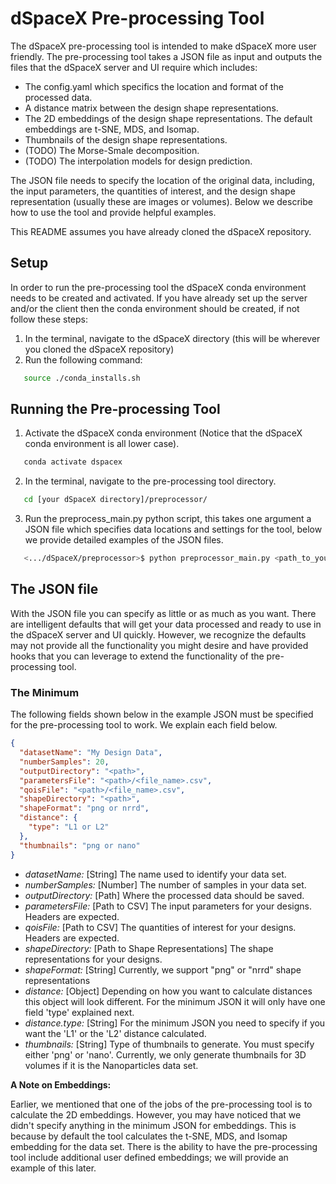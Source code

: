 # dSpaceX Pre-processing Tool
The dSpaceX pre-processing tool is intended to make dSpaceX more user friendly. The pre-processing tool takes a JSON file as
input and outputs the files that the dSpaceX server and UI require which includes:
- The config.yaml which specifics the location and format of the processed data.
- A distance matrix between the design shape representations.
- The 2D embeddings of the design shape representations. The default embeddings are t-SNE, MDS, and Isomap.
- Thumbnails of the design shape representations.
- (TODO) The Morse-Smale decomposition.
- (TODO) The interpolation models for design prediction. 

The JSON file needs to specify the location of the original data, including, the input parameters, the quantities of interest,
and the design shape representation (usually these are images or volumes). Below we describe how to use the tool and provide helpful examples.

This README assumes you have already cloned the dSpaceX repository.

## Setup
In order to run the pre-processing tool the dSpaceX conda environment needs to be created and activated. If you have
already set up the server and/or the client then the conda environment should be created, if not follow these steps:
1. In the terminal, navigate to the dSpaceX directory (this will be wherever you cloned the dSpaceX repository)
2. Run the following command:
```bash
   source ./conda_installs.sh
   ```

## Running the Pre-processing Tool
1. Activate the dSpaceX conda environment (Notice that the dSpaceX conda environment is all lower case).
```bash
   conda activate dspacex
   ```
2. In the terminal, navigate to the pre-processing tool directory.
```bash
   cd [your dSpaceX directory]/preprocessor/
   ```
3. Run the preprocess_main.py python script, this takes one argument a JSON file which specifies data locations and settings
for the tool, below we provide detailed examples of the JSON files.
```bash
   <.../dSpaceX/preprocessor>$ python preprocessor_main.py <path_to_your_config_file>/<file_name>.json 
   ```

## The JSON file
With the JSON file you can specify as little or as much as you want. There are intelligent defaults that will get your
data processed and ready to use in the dSpaceX server and UI quickly. However, we recognize the defaults may not provide all the functionality 
you might desire and have provided hooks that you can leverage to extend the functionality of the pre-processing tool.

### The Minimum
The following fields shown below in the example JSON must be specified for the pre-processing tool to work. 
We explain each field below.
```json
{
  "datasetName": "My Design Data",
  "numberSamples": 20,
  "outputDirectory": "<path>",
  "parametersFile": "<path>/<file_name>.csv",
  "qoisFile": "<path>/<file_name>.csv",
  "shapeDirectory": "<path>",
  "shapeFormat": "png or nrrd",
  "distance": {
    "type": "L1 or L2"
  },
  "thumbnails": "png or nano"
}
```

- *datasetName:* [String] The name used to identify your data set.
- *numberSamples:* [Number] The number of samples in your data set.
- *outputDirectory:* [Path] Where the processed data should be saved.
- *parametersFile:* [Path to CSV] The input parameters for your designs. Headers are expected.
- *qoisFile:* [Path to CSV] The quantities of interest for your designs. Headers are expected.
- *shapeDirectory:* [Path to Shape Representations] The shape representations for your designs.
- *shapeFormat:* [String] Currently, we support "png" or "nrrd" shape representations
- *distance:* [Object] Depending on how you want to calculate distances this object will look different. For the minimum JSON
it will only have one field 'type' explained next.
- *distance.type:* [String] For the minimum JSON you need to specify if you want the 'L1' or the 'L2' distance calculated.
- *thumbnails:* [String] Type of thumbnails to generate. You must specify either 'png' or 'nano'. Currently, we only generate
thumbnails for 3D volumes if it is the Nanoparticles data set. 

**A Note on Embeddings:**

Earlier, we mentioned that one of the jobs of the pre-processing tool is to calculate the 2D embeddings. However, you may have
noticed that we didn't specify anything in the minimum JSON for embeddings. This is because by default the tool calculates the
t-SNE, MDS, and Isomap embedding for the data set. There is the ability to have the pre-processing tool include additional user
defined embeddings; we will provide an example of this later. 
